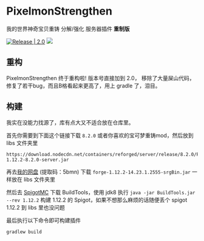 # PixelmonStrengthen
我的世界神奇宝贝重铸 分解/强化 服务器插件 **重制版**

[![Release | 2.0](https://img.shields.io/badge/Release-2.0-orange)](https://github.com/MrXiaoM/PixelmonStrengthen/releases) [![](https://img.shields.io/badge/mcbbs-thread-brightgreen)](https://www.mcbbs.net/forum.php?mod=viewthread&tid=1084748)

## 重构

PixelmonStrengthen 终于重构啦! 版本号直接加到 2.0， 移除了大量屎山代码，修复了若干bug，而且B格看起来更高了，用上 gradle 了，泪目。

## 构建

我实在没能力找源了，库有点大又不适合放在仓库里。

首先你需要到下面这个链接下载 `8.2.0` 或者你喜欢的宝可梦重铸mod，然后放到 libs 文件夹里
```
https://download.nodecdn.net/containers/reforged/server/release/8.2.0/Pixelmon-1.12.2-8.2.0-server.jar
```
再去[我的网盘](https://pan.baidu.com/s/1WKgNPagXsGTZWsvWw_isCA) (提取码：5bmn) 下载 `forge-1.12.2-14.23.1.2555-srgBin.jar` 一样放在 libs 文件夹里

然后去 [SpigotMC](https://www.spigotmc.org/) 下载 BuildTools，使用 jdk8 执行 `java -jar BuildTools.jar --rev 1.12.2` 构建 1.12.2 的 Spigot，如果不想那么麻烦的话随便丢个 spigot 1.12.2 到 libs 里也没问题

最后执行以下命令即可构建插件

```
gradlew build
```